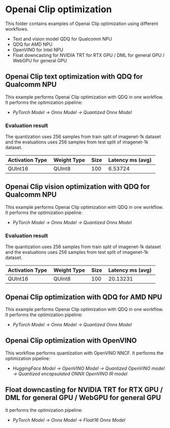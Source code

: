 # Openai Clip optimization

This folder contains examples of Openai Clip optimization using different workflows.

- Text and vision model QDQ for Qualcomm NPU
- QDQ for AMD NPU
- OpenVINO for Intel NPU
- Float downcasting for NVIDIA TRT for RTX GPU / DML for general GPU / WebGPU for general GPU

## Openai Clip text optimization with QDQ for Qualcomm NPU

This example performs Openai Clip optimization with QDQ in one workflow. It performs the optimization pipeline:

- *PyTorch Model -> Onnx Model -> Quantized Onnx Model*

### Evaluation result

The quantization uses 256 samples from train split of imagenet-1k dataset and the evaluations uses 256 samples from test split of imagenet-1k dataset.


| Activation Type&nbsp; | Weight Type&nbsp; | Size&nbsp; | Latency ms (avg)&nbsp; |
| --------------------- | ----------------- | ---------- | ---------------------- |
| QUInt16               | QUInt8            | 100        | 6.53724                |

## Openai Clip vision optimization with QDQ for Qualcomm NPU

This example performs Openai Clip optimization with QDQ in one workflow. It performs the optimization pipeline:

- *PyTorch Model -> Onnx Model -> Quantized Onnx Model*

### Evaluation result

The quantization uses 256 samples from train split of imagenet-1k dataset and the evaluations uses 256 samples from test split of imagenet-1k dataset.


| Activation Type&nbsp; | Weight Type&nbsp; | Size&nbsp; | Latency ms (avg)&nbsp; |
| --------------------- | ----------------- | ---------- | ---------------------- |
| QUInt16               | QUInt8            | 100        | 20.13231               |


## Openai Clip optimization with QDQ for AMD NPU

This example performs Openai Clip optimization with QDQ in one workflow. It performs the optimization pipeline:

- *PyTorch Model -> Onnx Model -> Quantized Onnx Model*

## Openai Clip optimization with OpenVINO

This workflow performs quantization with OpenVINO NNCF. It performs the optimization pipeline:

- *HuggingFace Model -> OpenVINO Model -> Quantized OpenVINO model -> Quantized encapsulated ONNX OpenVINO IR model*

## Float downcasting for NVIDIA TRT for RTX GPU / DML for general GPU / WebGPU for general GPU

It performs the optimization pipeline:

- *PyTorch Model -> Onnx Model -> Float16 Onnx Model*
